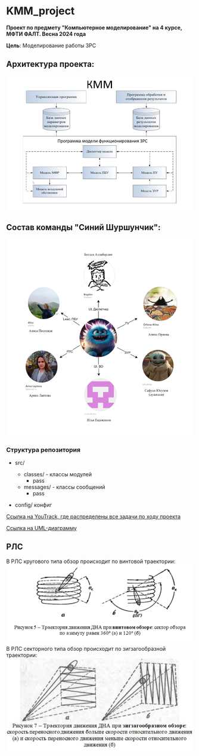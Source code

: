 # KMM_project

**Проект по предмету "Компьютерное моделирование" на 4 курсе, МФТИ ФАЛТ. Весна 2024 года**

**Цель**: Моделирование работы ЗРС


## Архитектура проекта:
![img.png](docs/img.png)

## Состав команды "Синий Шуршунчик":
![team.png](docs/team.png)


### Структура репозитория

- src/
  - classes/ - классы модулей
    - pass
  - messages/ - классы сообщений
    - pass
  
- config/ конфиг

[Ссылка на YouTrack, где распределены все задачи по ходу проекта](https://km-pgithubroject.youtrack.cloud/agiles/160-2/current)

[Ссылка на UML-диаграмму](https://drive.google.com/file/d/1ucT0xLzZWOYp1hiXnceom4LKOXFYfxBC/view?usp=sharing)
## РЛС
В РЛС кругового типа обзор происходит по винтовой траектории:
![RadarRound](docs/img_RadarRound.png)
В РЛС секторного типа обзор происходит по зигзагообразной траектории:
![RadarSector](docs/img_RadarSector.png)

